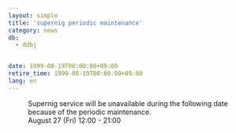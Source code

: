 ```yaml
---
layout: simple
title: 'supernig periodic maintenance'
category: news
db:
  - ddbj


date: 1999-08-19T00:00:00+09:00
retire_time: 1999-08-19T00:00:00+09:00
lang: en
---
```


<dd>Supernig service will be unavailable during the following date because of the periodic maintenance.<br>
<dd>August 27 (Fri) 12:00 - 21:00</dd>
</dd>
